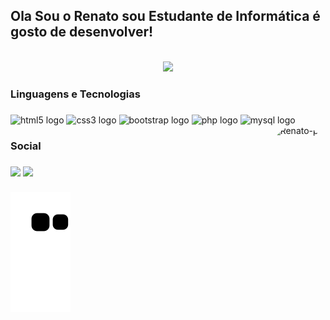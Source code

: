 ## Ola Sou o Renato sou Estudante de Informática é gosto de desenvolver!



<center>
     </br>
     <img width="350px" src="https://github-readme-stats.vercel.app/api/top-langs/?username=renatochaves1999&langs_count=8)](https://github.com/renatochaves1999/github-readme-statsl" />
     </br>
</center>



<h3 align="left">Linguagens e Tecnologias</h2>

###

<div align="left">
  <img src="https://cdn.jsdelivr.net/gh/devicons/devicon/icons/html5/html5-original.svg" height="40" width="52" alt="html5 logo"/>
  <img src="https://cdn.jsdelivr.net/gh/devicons/devicon/icons/css3/css3-original.svg" height="40" width="52" alt="css3 logo"/>
  <img src="https://cdn.jsdelivr.net/gh/devicons/devicon/icons/bootstrap/bootstrap-original.svg" height="40" width="52" alt="bootstrap logo"/>
  <img src="https://cdn.jsdelivr.net/gh/devicons/devicon/icons/php/php-original.svg" height="40" width="52" alt="php logo"/>
  <img src="https://cdn.jsdelivr.net/gh/devicons/devicon/icons/mysql/mysql-original-wordmark.svg" height="40" width="52" alt="mysql logo"/>
  <img align="right" alt="Renato-pic" height="150" style="border-radius:50px;" src="https://instagram.fopo3-2.fna.fbcdn.net/v/t51.2885-19/301131799_608894850589632_2261794294113073152_n.jpg?stp=dst-jpg_s150x150&_nc_ht=instagram.fopo3-2.fna.fbcdn.net&_nc_cat=100&_nc_ohc=2M-Z0g_nt0UAX-I8yhb&edm=AOQ1c0wBAAAA&ccb=7-5&oh=00_AT8l4Ja1KBd1ZZIixtx2AvZNN09tIkpXmbCC6j-neWGZGA&oe=635E010E&_nc_sid=8fd12b"">
</div>

</div>



###

<h3 align="left">Social</h2>

###

  
<div> 

  <a href = "mailto:renatchaves1999@outlook.com"><img src="https://img.shields.io/badge/-Gmail-%23333?style=for-the-badge&logo=gmail&logoColor=white" target="_blank"></a>
  <a href="https://www.linkedin.com/in/renato-chaves-960b37154/" target="_blank"><img src="https://img.shields.io/badge/-LinkedIn-%230077B5?style=for-the-badge&logo=linkedin&logoColor=white" target="_blank"></a> 


  
 
 
</div>

 ###

 ![Snake animation](https://github.com/renatochaves1999/renatochaves1999/blob/output/github-contribution-grid-snake.svg)






















  
  
